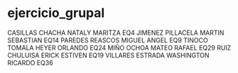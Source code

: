 # ejercicio_grupal

CASILLAS CHACHA NATALY MARITZA EQ4
JIMENEZ PILLACELA MARTIN SEBASTIAN  EQ14
PAREDES REASCOS MIGUEL ANGEL EQ9
TINOCO TOMALA HEYER ORLANDO EQ24
MIÑO OCHOA MATEO RAFAEL EQ29
RUIZ CHULUISA ERICK ESTIVEN EQ19
VILLARES ESTRADA WASHINGTON RICARDO EQ36
